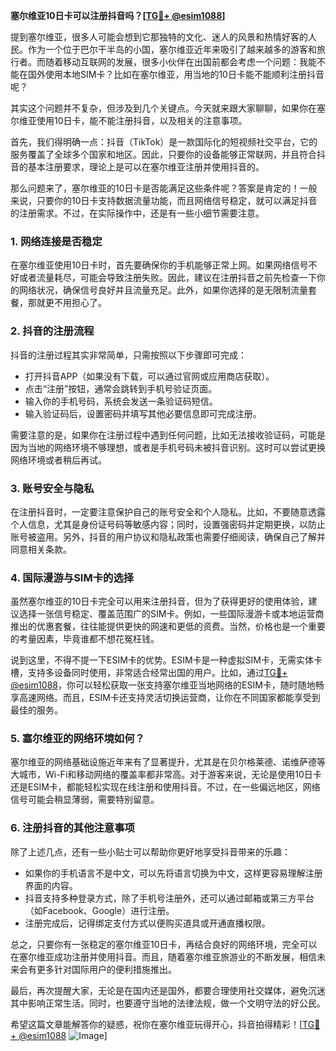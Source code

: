**塞尔维亚10日卡可以注册抖音吗？[[TG💪+ @esim1088](https://t.me/s/esim1088)]**

提到塞尔维亚，很多人可能会想到它那独特的文化、迷人的风景和热情好客的人民。作为一个位于巴尔干半岛的小国，塞尔维亚近年来吸引了越来越多的游客和旅行者。而随着移动互联网的发展，很多小伙伴在出国前都会考虑一个问题：我能不能在国外使用本地SIM卡？比如在塞尔维亚，用当地的10日卡能不能顺利注册抖音呢？

其实这个问题并不复杂，但涉及到几个关键点。今天就来跟大家聊聊，如果你在塞尔维亚使用10日卡，能不能注册抖音，以及相关的注意事项。

首先，我们得明确一点：抖音（TikTok）是一款国际化的短视频社交平台，它的服务覆盖了全球多个国家和地区。因此，只要你的设备能够正常联网，并且符合抖音的基本注册要求，理论上是可以在塞尔维亚注册并使用抖音的。

那么问题来了，塞尔维亚的10日卡是否能满足这些条件呢？答案是肯定的！一般来说，只要你的10日卡支持数据流量功能，而且网络信号稳定，就可以满足抖音的注册需求。不过，在实际操作中，还是有一些小细节需要注意。

### 1. 网络连接是否稳定

在塞尔维亚使用10日卡时，首先要确保你的手机能够正常上网。如果网络信号不好或者流量耗尽，可能会导致注册失败。因此，建议在注册抖音之前先检查一下你的网络状况，确保信号良好并且流量充足。此外，如果你选择的是无限制流量套餐，那就更不用担心了。

### 2. 抖音的注册流程

抖音的注册过程其实非常简单，只需按照以下步骤即可完成：

- 打开抖音APP（如果没有下载，可以通过官网或应用商店获取）。
- 点击“注册”按钮，通常会跳转到手机号验证页面。
- 输入你的手机号码，系统会发送一条验证码短信。
- 输入验证码后，设置密码并填写其他必要信息即可完成注册。

需要注意的是，如果你在注册过程中遇到任何问题，比如无法接收验证码，可能是因为当地的网络环境不够理想，或者是手机号码未被抖音识别。这时可以尝试更换网络环境或者稍后再试。

### 3. 账号安全与隐私

在注册抖音时，一定要注意保护自己的账号安全和个人隐私。比如，不要随意透露个人信息，尤其是身份证号码等敏感内容；同时，设置强密码并定期更换，以防止账号被盗用。另外，抖音的用户协议和隐私政策也需要仔细阅读，确保自己了解并同意相关条款。

### 4. 国际漫游与SIM卡的选择

虽然塞尔维亚的10日卡完全可以用来注册抖音，但为了获得更好的使用体验，建议选择一张信号稳定、覆盖范围广的SIM卡。例如，一些国际漫游卡或本地运营商推出的优惠套餐，往往能提供更快的网速和更低的资费。当然，价格也是一个重要的考量因素，毕竟谁都不想花冤枉钱。

说到这里，不得不提一下ESIM卡的优势。ESIM卡是一种虚拟SIM卡，无需实体卡槽，支持多设备同时使用，非常适合经常出国的用户。比如，通过[TG💪+ @esim1088](https://t.me/s/esim1088)，你可以轻松获取一张支持塞尔维亚当地网络的ESIM卡，随时随地畅享高速网络。而且，ESIM卡还支持灵活切换运营商，让你在不同国家都能享受到最佳的服务。

### 5. 塞尔维亚的网络环境如何？

塞尔维亚的网络基础设施近年来有了显著提升，尤其是在贝尔格莱德、诺维萨德等大城市，Wi-Fi和移动网络的覆盖率都非常高。对于游客来说，无论是使用10日卡还是ESIM卡，都能轻松实现在线注册和使用抖音。不过，在一些偏远地区，网络信号可能会稍显薄弱，需要特别留意。

### 6. 注册抖音的其他注意事项

除了上述几点，还有一些小贴士可以帮助你更好地享受抖音带来的乐趣：

- 如果你的手机语言不是中文，可以先将语言切换为中文，这样更容易理解注册界面的内容。
- 抖音支持多种登录方式，除了手机号注册外，还可以通过邮箱或第三方平台（如Facebook、Google）进行注册。
- 注册完成后，记得绑定支付方式以便购买道具或开通直播权限。

总之，只要你有一张稳定的塞尔维亚10日卡，再结合良好的网络环境，完全可以在塞尔维亚成功注册并使用抖音。而且，随着塞尔维亚旅游业的不断发展，相信未来会有更多针对国际用户的便利措施推出。

最后，再次提醒大家，无论是在国内还是国外，都要合理使用社交媒体，避免沉迷其中影响正常生活。同时，也要遵守当地的法律法规，做一个文明守法的好公民。

希望这篇文章能解答你的疑惑，祝你在塞尔维亚玩得开心，抖音拍得精彩！[[TG💪+ @esim1088](https://t.me/s/esim1088) ![Image](https://i.postimg.cc/4NQfJmqS/Snipaste-2025-05-13-00-14-12.png)]